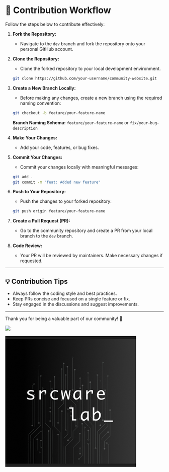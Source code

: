 
# 🚀 Contribution Workflow

Follow the steps below to contribute effectively:

1. **Fork the Repository:**
   - Navigate to the `dev` branch and fork the repository onto your personal GitHub account.

2. **Clone the Repository:**
   - Clone the forked repository to your local development environment.
   ```bash
   git clone https://github.com/your-username/community-website.git
   ```

3. **Create a New Branch Locally:**
   - Before making any changes, create a new branch using the required naming convention:
   ```bash
   git checkout -b feature/your-feature-name
   ```
   **Branch Naming Schema:** `feature/your-feature-name` or `fix/your-bug-description`

4. **Make Your Changes:**
   - Add your code, features, or bug fixes.

5. **Commit Your Changes:**
   - Commit your changes locally with meaningful messages:
   ```bash
   git add .
   git commit -m "feat: Added new feature"
   ```

6. **Push to Your Repository:**
   - Push the changes to your forked repository:
   ```bash
   git push origin feature/your-feature-name
   ```

7. **Create a Pull Request (PR):**
   - Go to the community repository and create a PR from your local branch to the `dev` branch.

8. **Code Review:**
   - Your PR will be reviewed by maintainers. Make necessary changes if requested.

---

## 💡 Contribution Tips

- Always follow the coding style and best practices.
- Keep PRs concise and focused on a single feature or fix.
- Stay engaged in the discussions and suggest improvements.

---

Thank you for being a valuable part of our community! 🎉




<a href="https://discord.gg/X69MUr2DKm" title="Discord server invite link"><img src="https://freelogopng.com/images/all_img/1691730767discord-logo-transparent.png" width="100"></a>

![SourcewareLab Logo](https://raw.githubusercontent.com/SourcewareLab/community-website/refs/heads/main/imgs/logo.png)



